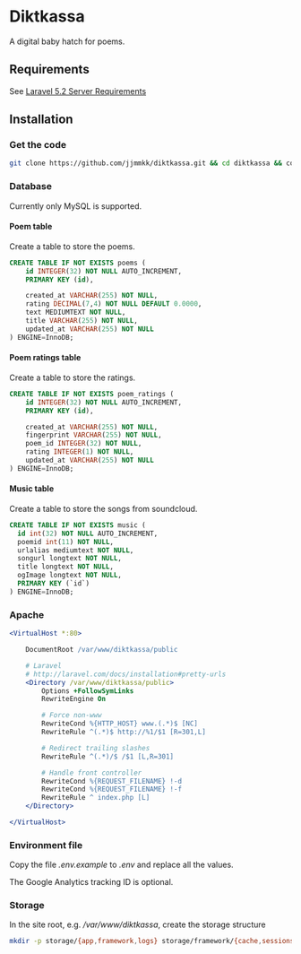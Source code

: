 # Diktkassa

A digital baby hatch for poems.

## Requirements

See [Laravel 5.2 Server Requirements](https://laravel.com/docs/5.2#server-requirements)

## Installation

### Get the code

```bash
git clone https://github.com/jjmmkk/diktkassa.git && cd diktkassa && composer install && npm install && bower install && grunt build
```

### Database

Currently only MySQL is supported.

#### Poem table

Create a table to store the poems.

```sql
CREATE TABLE IF NOT EXISTS poems (
	id INTEGER(32) NOT NULL AUTO_INCREMENT,
	PRIMARY KEY (id),

	created_at VARCHAR(255) NOT NULL,
	rating DECIMAL(7,4) NOT NULL DEFAULT 0.0000,
	text MEDIUMTEXT NOT NULL,
	title VARCHAR(255) NOT NULL,
	updated_at VARCHAR(255) NOT NULL
) ENGINE=InnoDB;
```

#### Poem ratings table

Create a table to store the ratings.

```sql
CREATE TABLE IF NOT EXISTS poem_ratings (
	id INTEGER(32) NOT NULL AUTO_INCREMENT,
	PRIMARY KEY (id),

	created_at VARCHAR(255) NOT NULL,
	fingerprint VARCHAR(255) NOT NULL,
	poem_id INTEGER(32) NOT NULL,
	rating INTEGER(1) NOT NULL,
	updated_at VARCHAR(255) NOT NULL
) ENGINE=InnoDB;
```

#### Music table

Create a table to store the songs from soundcloud.

```sql
CREATE TABLE IF NOT EXISTS music (
  id int(32) NOT NULL AUTO_INCREMENT,
  poemid int(11) NOT NULL,
  urlalias mediumtext NOT NULL,
  songurl longtext NOT NULL,
  title longtext NOT NULL,
  ogImage longtext NOT NULL,
  PRIMARY KEY (`id`)
) ENGINE=InnoDB;
```

### Apache

```apache
<VirtualHost *:80>

	DocumentRoot /var/www/diktkassa/public

	# Laravel
	# http://laravel.com/docs/installation#pretty-urls
	<Directory /var/www/diktkassa/public>
		Options +FollowSymLinks
		RewriteEngine On

		# Force non-www
		RewriteCond %{HTTP_HOST} www.(.*)$ [NC]
		RewriteRule ^(.*)$ http://%1/$1 [R=301,L]

		# Redirect trailing slashes
		RewriteRule ^(.*)/$ /$1 [L,R=301]

		# Handle front controller
		RewriteCond %{REQUEST_FILENAME} !-d
		RewriteCond %{REQUEST_FILENAME} !-f
		RewriteRule ^ index.php [L]
	</Directory>

</VirtualHost>
```

### Environment file

Copy the file _.env.example_ to _.env_ and replace all the values.

The Google Analytics tracking ID is optional.

### Storage

In the site root, e.g. _/var/www/diktkassa_, create the storage structure

```bash
mkdir -p storage/{app,framework,logs} storage/framework/{cache,sessions,views}
```
